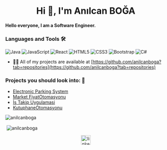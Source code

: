 <h1 align="center">Hi 👋, I'm Anılcan BOĞA</h1>
<h4 align="left">Hello everyone, I am a Software Engineer.</h4>


<h3>Languages and Tools 🛠 </h3>

![Java](https://img.shields.io/badge/-Java-red?logo=java&logoColor=ffffff)
![JavaScript](https://img.shields.io/badge/-JavaScript-%23F7DF1C?style=flat-square&logo=javascript&logoColor=000000&labelColor=%23F7DF1C&color=%23FFCE5A)
![React](https://img.shields.io/badge/-React-61DAFB?style=flat-square&logo=react&logoColor=ffffff)
![HTML5](https://img.shields.io/badge/-HTML5-green?style=flat-square&logo=html5&logoColor=ffffff)
![CSS3](https://img.shields.io/badge/-CSS3-%231572B6?style=flat-square&logo=css3)
![Bootstrap](https://img.shields.io/badge/-Bootstrap-563D7C?style=flat-square&logo=Bootstrap)
![C#](https://img.shields.io/badge/%20-C%23-orange?logo=c-sharp&logoColor=ffffff)



- 👨‍💻 All of my projects are available at [https://github.com/anilcanboga?tab=repositories](https://github.com/anilcanboga?tab=repositories)

<!-- - 📫 How to reach me **#** -->



### Projects you should look into: 💬
- [Electronic Parking System](https://github.com/EPSGrup13/EPS)
- [Market FiyatOtomasyonu](https://github.com/anilcanboga/MarketFiyatOtomasyonu)
- [İs Takip Uygulamasi](https://github.com/anilcanboga/is-takip-uygulamasi)
- [KutuphaneOtomasyonu](https://github.com/anilcanboga/KutuphaneOtomasyonu)




<img align="center" src="https://github-readme-stats.vercel.app/api/top-langs/?username=anilcanboga&layout=compact&hide=html" alt="anilcanboga" /></p>

<p>&nbsp;<img align="center" src="https://github-readme-stats.vercel.app/api?username=anilcanboga&show_icons=true" alt="anilcanboga" /></p>

<p align="center">
<!-- <a href="#" target="blank"><img align="center" src="https://cdn.jsdelivr.net/npm/simple-icons@3.0.1/icons/twitter.svg" alt="ercument196" height="30" width="30" /></a> -->
<a href="https://www.linkedin.com/in/anilcanboga/" target="blank"><img align="center" src="https://cdn.jsdelivr.net/npm/simple-icons@3.0.1/icons/linkedin.svg" alt="linkedin-profile" height="30" width="30" /></a>
<!-- <a href="#" target="blank"><img align="center" src="https://cdn.jsdelivr.net/npm/simple-icons@3.0.1/icons/medium.svg" alt="linkedin-profile" height="30" width="30" /></a>
</p> -->
